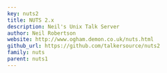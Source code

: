 ```yaml
---
key: nuts2
title: NUTS 2.x
description: Neil's Unix Talk Server
author: Neil Robertson
website: http://www.ogham.demon.co.uk/nuts.html
github_url: https://github.com/talkersource/nuts2
family: nuts
parent: nuts1
---
```

